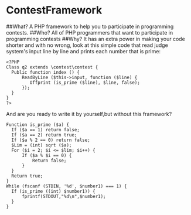 # ContestFramework
##What?
  A PHP framework to help you to participate in programming contests.
##Who?
  All of PHP programmers that want to participate in programming contests
##Why?
  It has an extra power in making your code shorter and with no wrong, look at this simple code that read judge system's input line by line and prints each number that is prime:
  ```
<?PHP
Class q2 extends \contest\contest {
    Public function index () {
        ReadByLine ($this->input, function ($line) {
           Offprint (is_prime ($line), $line, false);
        });
    }
}
?>
  ```
  And are you ready to write it by yourself,but without this framework?
  ```
Function is_prime ($a) {
	If ($a == 1) return false;
	If ($a == 2) return true;
	If ($a % 2 == 0) return false;
	$Lim = (int) sqrt ($a);
	For ($i = 2; $i <= $lim; $i++) {
		If ($a % $i == 0) {
			Return false;
		}
	}
	Return true;
}
While (fscanf (STDIN, '%d', $number1) === 1) {
	If (is_prime ((int) $number1)) {
		fprintf(STDOUT,"%d\n",$number1);
	}
}
```
